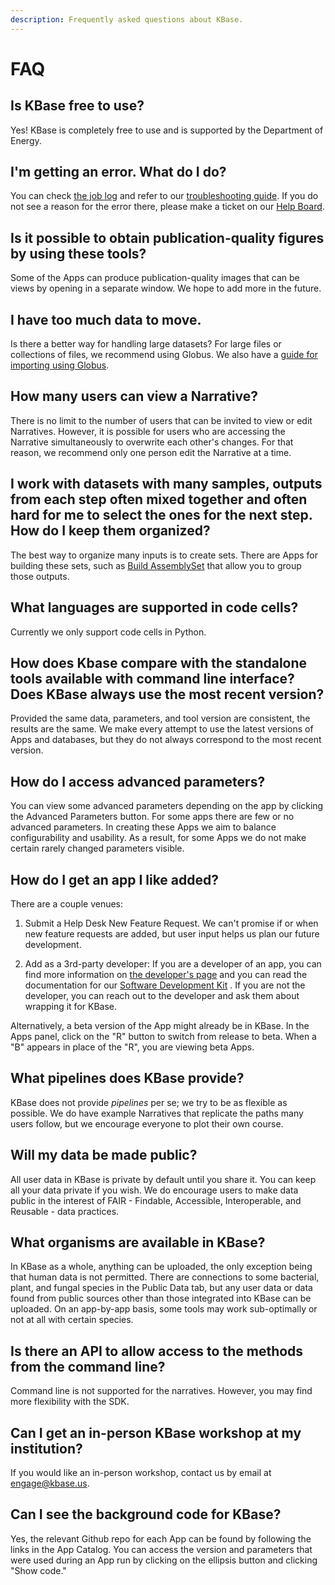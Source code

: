 ```yaml
---
description: Frequently asked questions about KBase.
---
```


# FAQ

## Is KBase free to use? 

Yes! KBase is completely free to use and is supported by the Department of Energy.

## I'm getting an error. What do I do?

You can check [the job log](../troubleshooting/job-log.md) and refer to our [troubleshooting guide](../troubleshooting/). If you do not see a reason for the error there, please make a ticket on our [Help Board](../troubleshooting/support.md).

## Is it possible to obtain publication-quality figures by using these tools?

Some of the Apps can produce publication-quality images that can be views by opening in a separate window. We hope to add more in the future.

## I have too much data to move. 

Is there a better way for handling large datasets? For large files or collections of files, we recommend using Globus. We also have a [guide for importing using Globus](../data/globus.md).

## How many users can view a Narrative? 

There is no limit to the number of users that can be invited to view or edit Narratives. However, it is possible for users who are accessing the Narrative simultaneously to overwrite each other's changes. For that reason, we recommend only one person edit the Narrative at a time.

## I work with datasets with many samples, outputs from each step often mixed together and often hard for me to select the ones for the next step. How do I keep them organized? 

The best way to organize many inputs is to create sets. There are Apps for building these sets, such as [Build AssemblySet](https://narrative.kbase.us/#catalog/apps/kb_SetUtilities/KButil_Build_AssemblySet/release) that allow you to group those outputs.

## What languages are supported in code cells?

Currently we only support code cells in Python.

## How does Kbase compare with the standalone tools available with command line interface? Does KBase always use the most recent version?

Provided the same data, parameters, and tool version are consistent, the results are the same. We make every attempt to use the latest versions of Apps and databases, but they do not always correspond to the most recent version.

## How do I access advanced parameters? 

You can view some advanced parameters depending on the app by clicking the Advanced Parameters button. For some apps there are few or no advanced parameters. In creating these Apps we aim to balance configurability and usability. As a result, for some Apps we do not make certain rarely changed parameters visible.

## How do I get an app I like added? 

There are a couple venues: 

1. Submit a Help Desk New Feature Request. We can't promise if or when new feature requests are added, but user input helps us plan our future development. 

2. Add as a 3rd-party developer: If you are a developer of an app, you can find more information on [the developer's page](../development/) and you can read the documentation for our [Software Development Kit](https://kbase.github.io/kb_sdk_docs/) . If you are not the developer, you can reach out to the developer and ask them about wrapping it for KBase. 

Alternatively, a beta version of the App might already be in KBase. In the Apps panel, click on the "R" button to switch from release to beta. When a "B" appears in place of the "R", you are viewing beta Apps.

## What pipelines does KBase provide? 

 KBase does not provide _pipelines_ per se; we try to be as flexible as possible. We do have example Narratives that replicate the paths many users follow, but we encourage everyone to plot their own course.

## Will my data be made public?

All user data in KBase is private by default until you share it. You can keep all your data private if you wish. We do encourage users to make data public in the interest of FAIR - Findable, Accessible, Interoperable, and Reusable - data practices.

## What organisms are available in KBase? 

In KBase as a whole, anything can be uploaded, the only exception being that human data is not permitted. There are connections to some bacterial, plant, and fungal species in the Public Data tab, but any user data or data found from public sources other than those integrated into KBase can be uploaded. On an app-by-app basis, some tools may work sub-optimally or not at all with certain species.

## Is there an API to allow access to the methods from the command line? 

Command line is not supported for the narratives. However, you may find more flexibility with the SDK.

## Can I get an in-person KBase workshop at my institution? 

If you would like an in-person workshop, contact us by email at [engage@kbase.us](mailto:engage@kbase.us).

## Can I see the background code for KBase? 

Yes, the relevant Github repo for each App can be found by following the links in the App Catalog. You can access the version and parameters that were used during an App run by clicking on the ellipsis button and clicking "Show code."



